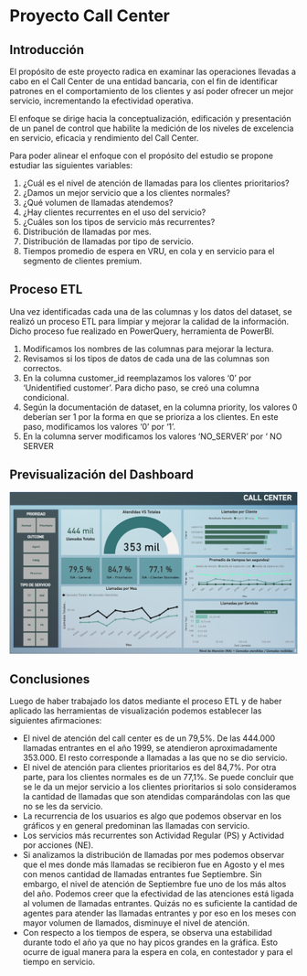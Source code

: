 # Proyecto Call Center

## Introducción
El propósito de este proyecto radica en examinar las operaciones llevadas a cabo en el Call Center de una entidad bancaria, con el fin de identificar patrones en el comportamiento de los clientes y así poder ofrecer un mejor servicio, incrementando la efectividad operativa. 

El enfoque se dirige hacia la conceptualización, edificación y presentación de un panel de control que habilite la medición de los niveles de excelencia en servicio, eficacia y rendimiento del Call Center.

Para poder alinear el enfoque con el propósito del estudio se propone estudiar las siguientes variables:

1.	¿Cuál es el nivel de atención de llamadas para los clientes prioritarios? 
2.	¿Damos un mejor servicio que a los clientes normales?
3.	¿Qué volumen de llamadas atendemos? 
4.	¿Hay clientes recurrentes en el uso del servicio?
5.	¿Cuáles son los tipos de servicio más recurrentes?
6.	Distribución de llamadas por mes.
7.	Distribución de llamadas por tipo de servicio.
8.	Tiempos promedio de espera en VRU, en cola y en servicio para el segmento de clientes premium.

## Proceso ETL
Una vez identificadas cada una de las columnas y los datos del dataset, se realizó un proceso ETL para limpiar y mejorar la calidad de la información. Dicho proceso fue realizado en  PowerQuery, herramienta de PowerBI.
1.	Modificamos los nombres de las columnas para mejorar la lectura.
2.	Revisamos si los tipos de datos de cada una de las columnas son correctos. 
3.	En la columna customer_id reemplazamos los valores ‘0’ por ‘Unidentified customer’. Para dicho paso, se creó una columna condicional.
4.	Según la documentación de dataset, en la columna priority, los valores 0 deberían ser 1 por la forma en que se prioriza a los clientes. En este paso, modificamos los valores ‘0’ por ‘1’.
5.	En la columna server modificamos los valores ‘NO_SERVER’ por ‘ NO SERVER

## Previsualización del Dashboard

![a](1.png)

## Conclusiones

Luego de haber trabajado los datos mediante el proceso ETL y de haber aplicado las herramientas de visualización podemos establecer las siguientes afirmaciones:

-	El nivel de atención del call center es de un 79,5%. De las 444.000 llamadas entrantes en el año 1999, se atendieron aproximadamente 353.000. El resto corresponde a llamadas a las que no se dio servicio. 
-	El nivel de atención para clientes prioritarios es del 84,7%. Por otra parte, para los clientes normales es de un 77,1%. Se puede concluir que se le da un mejor servicio a los clientes prioritarios si solo consideramos la cantidad de llamadas que son atendidas comparándolas con las que no se les da servicio. 
-	La recurrencia de los usuarios es algo que podemos observar en los gráficos y en general predominan las llamadas con servicio. 
-	Los servicios más recurrentes son Actividad Regular (PS) y Actividad por acciones (NE).
-	Si analizamos la distribución de llamadas por mes podemos observar que el mes donde más llamadas se recibieron fue en Agosto y el mes con menos cantidad de llamadas entrantes fue Septiembre. Sin embargo, el nivel de atención de Septiembre fue uno de los más altos del año. Podemos creer que la efectividad de las atenciones está ligada al volumen de llamadas entrantes. Quizás no es suficiente la cantidad de agentes para atender las llamadas entrantes y por eso en los meses con mayor volumen de llamados, disminuye el nivel de atención. 
-	Con respecto a los tiempos de espera, se observa una estabilidad durante todo el año ya que no hay picos grandes en la gráfica. Esto ocurre de igual manera para la espera en cola, en contestador y para el tiempo en servicio. 







